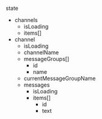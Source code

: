 state
- channels
	- isLoading
	- items[]
- channel
	- isLoading
	- channelName
	- messageGroups[]
		- id
		- name
	- currentMessageGroupName
	- messages
		- isLoading
		- items[]
			- id
			- text